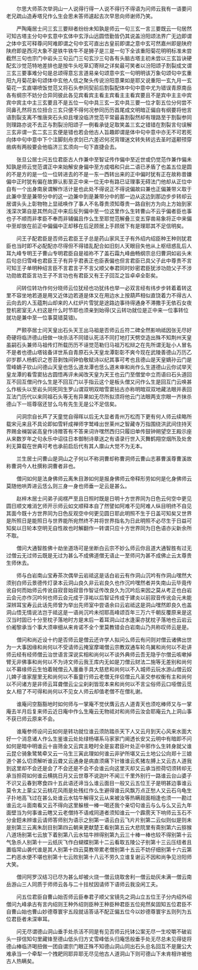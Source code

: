 <!-- { "loadSidebar": true } -->
　　尔思大师茶次举洞山一人说得行得一人说不得行不得语为问师云我有一语要问老兄疏山造寿塔兄作么生会思未答师遽起去次早思向师谢师乃笑。

　　严陶庵居士问三玄三要辩者纷纷未知孰是师云一句三玄一言三要既云一句居然可知古塔主分句中玄意中玄体中玄浮山远圆悟勤皆仍其说盖汾阳颂法界广无边即谓之体中玄可释尊问阿难即谓之句中玄可直出古皇前即谓之意中玄可然嘉州即是陕府陕府即是西河大象不是铁牛铁牛不是狮子是三是一句下全该重阳菊花明明标准未尝截然三句也宗门中岩头三句云门三句玄沙三句各有头脑古塔主初未尝以三玄旨诀硬配玄沙觉范特地差排也是按牛头吃草幻寄辩之详矣最可笑者以汾阳颂子割裂成文谓三玄三要事难分句是总颂得意忘言道易亲句颂意中玄一句明明该万象句颂句中玄重阳九月菊花新句颂体中玄他人信之聚头传说汾阳意果如是耶又说重阳一玄九月一玄菊花一玄直堪喷饭觉范又将石头参同契前后割裂配体中句中意中尤为错误青原南岳各有纲宗不妨分合异同彼此各见宾看宾主看主宾看主主看宾要且不是宾中主主中宾宾中宾主中主三玄要且不是五位一句中具三玄一玄中具三要一位才彰五位分何尝不同鼻孔然将五位扭合三玄只便不得何况参同历历首尾成文明暗正偏自有纲要将他言语割裂支离不惟唐突石头抑且埋没临济觉范平常最喜割裂然却有理路至于割裂参同则理路亦说不去正与割裂汾阳颂子一例看承徒足取笑盖三玄之错错在割裂言句误解三玄非谓一玄二玄三玄便是错也若会他古人旨趣即谓是体中句中意中亦无不可若死向体中句中意中下个注脚刻舟求剑已六差迟何况背理迷文转失转远去圣时遥颟顸穿凿病有两般要会他临济三玄须向一句下直捷会去。

　　张旦公居士问五位君臣古人作兼中至智证传作偏中至近世或仍觉范作兼作偏未知孰是师云觉范谓正中来始解安身偏中至方成唱和只此二语已矛盾了也盖五位是圆的不是方的是一位一位转进去的不是一东一西转出来的正中偏时犹有正在故称昔嫌偏中正时犹有偏在故罪认影至正中来一位无中有路已证理事无碍法门他却从正位中自有一个出身南泉谓解作活计是也此处不得说正不得说偏故曰兼也正偏兼带义取于此兼中至是兼带分中的这一边兼中到是兼带分中的那一边从这边到那边步步转却云居谓头头上彰物物上显祗唤作了事人不名尊贵须知尊贵一路自别方为向上方始到家浅深次第自是其然向正中来后反列偏中至一位这里作么生转曹山不云乎偏者臣也事也子不顺而非孝臣不奉而非辅偏且作么生至耶觉范解叠三变五穿凿易象将正中来偏中至却放在前正中偏偏中正却移在后足顾居上手顾居下有是理耶其不足信明矣。

　　问王子配君臣是否师云君臣王子总是药山家风王子有外绍内绍臣种王种则犹君臣也当时即不必配配亦尽得但不得错乱配合如旧刻人天眼目失他从上枢纽惑乱后人耳九峰专明王子曹山专明君臣自是祖祢不了盖石霜九峰曲畅纲宗总归曹洞如岩头末后句总归雪峰也君臣王子有异乎君表正也臣表偏也但言君臣已具父子此中尊贵不言可知王子单明种绍言臣不言君言子不言父顺父奉君同时妙密君臣犹涉功勋父子不涉功勋故君臣言功王子不言功也有君臣又有王子回互之旨卓卓全彰矣。

　　问转位转功作何分晓师云位犹经也功犹纬也举一必双言经有纬步步转着着转这里不容坐地若道是用又近体边若道是体又在用边水上按葫芦相似直饶着力不得古人云向去的人玉蕴荆山却来的人红炉片雪犹是途路边事待得通身不滞撒手无依石女夜登机密室无人扫这是什么时节耶也须亲到始得(又云转功就位是正中来一位事转位就功是兼中至一位事莫错莫错)。

　　严颢亭居士问天皇出石头天王出马祖是否师云丘符二碑全然影响祗因张无尽好奇硬将临济德山扭做一块杀活不同错认死活不同打地打天劈空造出殊不知荆州天皇虽嗣石头兼师马祖传灯所载历历不诬觉范勒归马祖万松辩之在先所谓无耻小人冒名不是者也德山塔铭备详世系自青原石头天皇龙潭彰彰不爽今现在武陵善德山万历乙卯岁郡人杨鹤识之苍苔剥蚀间钟伯敬赋诗以纪其事可考也且德山是天皇嫡孙云门是雪峰嫡子钦山问德山天皇也恁么道龙潭也恁么道未审和尚作么生道德山云你试举天皇龙潭的看雪窦拈古圆悟再评未闻改天皇为天王也云门至僧堂中立而语曰石头道回互不回互僧问作么生是不回互门以手指云这个是板头僧又问作么生是回互门云唤甚么作板头以至岩头同死同生罗山谓双明双暗雪窦拈古亦称明暗双双地藏法眼并表回互法门历代以来同祖石头等无有异果如无尽所拟须将他云门法眼两支宗眼一齐抹杀德山下一班尊宿还甘么乌有先生无是公不足信矣。

　　问洞宗自长芦了天童觉自得晖以后无大显者青州万松而下更有何人师云续略所载宋元来且不具论即如雪轩成禅师字鹫峰出世莱州之智藏寺万指围绕洪武间住持天界赐金襕袈裟高皇作诗赠答有不答来词许嘿然西归只履旧单传鼓钟朔望空王殿示座从来数岁年之句永乐中诏往日本御制诗章送之有语录行世入灭舞鹤翔空烟所及处舍利无算载在世典可考也承前启后代有其人廪山大觉不为无本。

　　兰生居士问曹山是洞山之子何以不称洞曹却称曹洞师云曹山志慕曹溪尊曹溪故称曹洞今人杜撰称洞曹者非也。

　　僧问如何是法身佛师云离朱目渺如何是报身佛师云帝释形劳如何是化身佛师云莫随他哄弄进云恁么则三身一身也师垂一足云是甚么。

　　赵梓木居士问弟子阅楞严至且日照时既是日明十方世界同为日色云何空中更见圆日顺文难消乞师开示师云如文顺释本自了然譬如阿难不见阿难人纵目明终不自见其面今既十方世界同为日色反观空中何更见圆日耶此明照不生于日盖可知矣又世界是所照日是能照日与世界能所宛然终不并将世界指名为日此明照不必尽生于日益可知矣以日轮本空明无自性故也时解翻作一转谓只应十方世界同为日色语亦尖新余所不取。

　　僧问大通智胜佛十劫坐道场可是坐断白云宗不妙么师云你且道大通智胜有过无过僧云无过师云既是无过为甚么不成佛道僧无语止一至师问为甚不成佛止云太尊贵生师休去。

　　师与白岩南山宝寿茶次偶举云岩祗这是话白岩云有作洞山沉吟有作洞山嘿然大须别白师云景德传灯录本云洞山良久非云岩良久也作沉吟嘿然者并失南山云毕竟传讹自何而始师云传讹自寂音始寂音作智证传改良久为沉吟后来因之莫从考正也白岩云会元亦作沉吟何也师云会元成于淳祐以后智证传成于建炎以前寂音传讹会元未能深辨耳宝寿云此话先师曾为举出先师室中尝语余曰云岩祗这是洞山嘿然即良久也盖洞山悟无情说法岂于祗这是一语尚沉吟未彻耶高峰颂百年三万六千朝反覆原来是这汉当时固已十分至枕子落地时方是末后一着耳洞山过水逢渠亦犹枕子落地也云岩云价阇黎承当个事大须审细从来肯诺不全个里莫教错会白岩南山乃共称叹师云是是。

　　僧问和尚近设十约是否师云是僧云还许学人拟问么师云有问则对僧云诸佛出世为一大事因缘和尚何以不受请师云掩室摩竭僧云宗教双通车轮鸟翼和尚何以不赴讲师云经有经师僧云治世语言深说实相和尚何以不谈外典师云吾无隐乎尔僧云咳嗽掉臂无非佛事和尚何以不为诗文师云我王库内无如是刀僧云财法二施等无差别和尚何以不募缘师云生怕着贼僧云入廛垂手具大慈悲和尚何以不入城师云玩水游山僧云奴儿婢子谁家屋里无和尚何以不畜童行师云老僧无伴侣僧云凡圣交参权衡有主和尚何以不问诸方是非师云耳聋僧云尘尘刹刹皆现本来和尚何以不言尘俗师云口哑僧云觅女人相了不可得和尚何以不见女人师云却值老僧不在僧礼谢。

　　谁庵问空豁豁地时如何师与一掌庵不觉伏膺云古人道青天也须吃棒师又与一掌庵去半月后复来师云近日庵中作么生庵云无物祗对和尚师云汝会耶庵云九上洞山事不获已师云原来不会。

　　谁庵参师设问云如何是转功就位谁云须防踏杀天下人又云月到天心风来水面大好一个消息诸人作么生鉴谁云处处绿杨堪系马家家门阃透长安又云明中有暗即不问如何是暗中明谁云十亩筛金又云宾主睦时全是妄君臣叶处正中邪作么生转身就父谁云昆仑骑象鹭鸶牵又云一马生三寅此理如何谁云非驴所堪又云土地公公向郑十三娘道个甚么切须解听谁云聋又云通身是病直须痛下针锥谁云炙猪左膊上又云古人道我到这里却不会还是会了不会还是不会不会谁云向这里灭却又云承当担荷切须转却无承当担荷如何谁云横挑日月又云世尊不说迦叶不闻三千里外别行一路谁云台山婆子不识又云春到寒食四十五此语还谛当么谁云面目一般又云五位王子是明甚边事谁云莫令太上蒙尘又云桃花风雨是处残红作么生避得谁云风飘万点正愁人又云石乌龟生子扑地高飞过在甚么处谁云水牯牛解得又云从来被汝等热瞒觌面相逢也须一一勘过谁云北斗面南看又云不得向这里躲根一棒一喝还我个亲切句谁云与么与么又云九年面壁当为何事谁云瞎又云老僧持不语戒同道者须知谁云一个霹雳天下响师云玉石不分金鋀未辨谁云请师答师别为语示之别第一语云白云飞片片别第二云似则似是则未是别第三云离朱刮目别第四云朝来更献楚王看别第五云大悲院里有斋别第六云猕猴八道场别第七云放下着别第八云水牯牛辨得别第九云三十棒一棒也较不得别第十云气急杀人别第十一云纸灰飞作白蝴蝶别第十二云看取五陵公子别第十三云压纽者且置临常山袭代谁是其人别第十四云莫教带累老僧别第十五云不妨仔细别第十六云第二杓恶水便不堪也别第十七云败别第十八云不劳久立谁复谢云不因和尚争见汾阳师大笑。

　　僧问阿罗汉结习已尽为甚么却被火烧一僧云烧取舍利一僧云劫灰未满一僧云南岳游山三人同质于师师云各与二十拄杖因请师下语师云我没闲工夫。

　　问五位君臣自曹山始否师云臣奉君子顺父宝镜先之洞山立五位王子分内绍外绍僧问九峰承古有言内绍则王种外绍则臣种王种臣种君臣五位宛然矣固知五位君臣不自曹山始也曹山妙德尊寰宇五段就话答话不配正偏五位今以妙德尊寰宇五则列为五位君臣者未深审耳。

　　问无尽谓德山洞山垂手处杀活不同是有见否师云托钵公案无尽一生咬嚼不破岩头一拶信知句里藏锋至德山低头归方丈雪峰低头归庵恁般垂手处无尽总未见得徒将德山棒临济喝扭做一团自谓宗门眼正殊不知德山洞山同出石头总名回互不是奯公大难承当一个牵犁一个拽耙同耶异耶无尽见他古人道洞山下则可德山下未肯相许被他古人热瞒矣。

